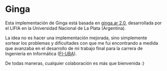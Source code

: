 Ginga
=====

Esta implementación de Ginga está basada en [ginga.ar 2.0](http://comunidad.ginga.org.ar/), desarrollada por el LIFIA en la Universidad Nacional de La Plata (Argentina).

La idea no es hacer una implementación mejorada, sino simplemente sortear los problemas y dificultades con que me fui encontrando a medida que avanzaba en el desarrollo de mi trabajo final para la carrera de Ingeniería en Informática ([FI-UBA](http://www.fi.uba.ar)).

De todas maneras, cualquier colaboración es más que bienvenida :)
